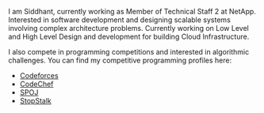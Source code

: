 I am Siddhant, currently working as Member of Technical Staff 2 at NetApp. Interested in software development and designing scalable systems involving complex architecture problems. Currently working on Low Level and High Level Design and development for building Cloud Infrastructure.

I also compete in programming competitions and interested in algorithmic challenges. You can find my competitive programming profiles here:
- [Codeforces](https://codeforces.com/profile/thesiddhantsharma)
- [CodeChef](https://www.codechef.com/users/siddhant24dec)
- [SPOJ](https://www.spoj.com/users/thesiddhant/)
- [StopStalk](https://www.stopstalk.com/user/profile/siddhantsharma)
